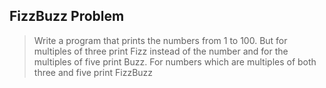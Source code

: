 ##  FizzBuzz Problem <!-- .element class="title text" -->

> Write a program that prints the numbers from 1 to 100. But for
> multiples of three print <span class="title text">Fizz</span>
> instead of the number and for the multiples of five print
> <span class="title text">Buzz</span>. For numbers which are
> multiples of both three and five print
> <span class="title text">FizzBuzz</span>

